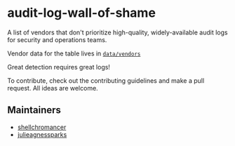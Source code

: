 # audit-log-wall-of-shame

A list of vendors that don't prioritize high-quality, widely-available audit logs for security and operations teams.

Vendor data for the table lives in [`data/vendors`](data/vendors/)

Great detection requires great logs!

To contribute, check out the contributing guidelines and make a pull request. All ideas are welcome.


## Maintainers

* [shellchromancer](https://github.com/shellcromancer)
* [julieagnessparks](https://github.com/julieagnessparks)
